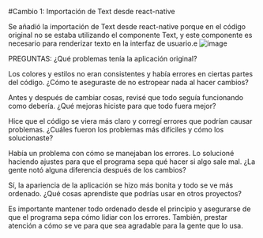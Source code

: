 #Cambio 1: Importación de Text desde react-native

Se añadió la importación de Text desde react-native porque en el código original no se estaba utilizando el componente Text, y este componente es necesario para renderizar texto en la interfaz de usuario.e
![image](https://github.com/Lcandres16/my-app/assets/116099973/c622a62e-b13c-4eda-9e5b-756efaf1c4c6)


PREGUNTAS:
¿Qué problemas tenía la aplicación original?

Los colores y estilos no eran consistentes y había errores en ciertas partes del código.
¿Cómo te aseguraste de no estropear nada al hacer cambios?

Antes y después de cambiar cosas, revisé que todo seguía funcionando como debería.
¿Qué mejoras hiciste para que todo fuera mejor?

Hice que el código se viera más claro y corregí errores que podrían causar problemas.
¿Cuáles fueron los problemas más difíciles y cómo los solucionaste?

Había un problema con cómo se manejaban los errores. Lo solucioné haciendo ajustes para que el programa sepa qué hacer si algo sale mal.
¿La gente notó alguna diferencia después de los cambios?

Sí, la apariencia de la aplicación se hizo más bonita y todo se ve más ordenado.
¿Qué cosas aprendiste que podrías usar en otros proyectos?

Es importante mantener todo ordenado desde el principio y asegurarse de que el programa sepa cómo lidiar con los errores. También, prestar atención a cómo se ve para que sea agradable para la gente que lo usa.
